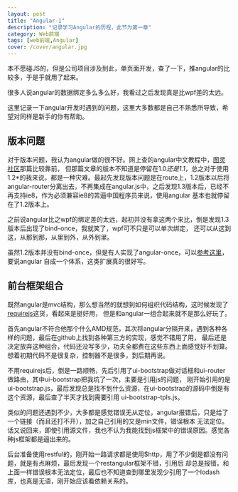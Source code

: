 ```yaml
---
layout: post
title: "Angular-1"
description: "记录学习Angular的历程，此节为第一章"
category: Web前端
tags: [web前端,Angular]
cover: /cover/angular.jpg
---
```


本不愿碰JS的，但是公司项目涉及到此，单页面开发，查了一下，推angular的比较多，于是乎就用了起来。

很多人说angular的数据绑定多么多么好，我看过之后发现真是比wpf差的太远。

这里记录一下angular开发时遇到的问题，这里大多数都是自己不熟悉所导致，希望对同样是新手的你有帮助。


版本问题
---

对于版本问题，我认为angular做的很不好。网上查的angular中文教程中，[图灵社区](http://www.ituring.com.cn/minibook/303)那篇比较靠前，
但那篇文章的版本不知道是停留在1.0*还是1.1*，总之对于使用1.2*的我来说，都是一种灾难。最起先发现版本问题是在route上，1.2版本以后将
angular-router分离出去，不再集成在angular.js中，之后发现1.3版本后，已经不再支持ie8，作为必须兼容ie8的苦逼中国程序员来说，使用angular
基本也就停留在了1.2版本上。

之前说angular比之wpf的绑定差的太远，起初并没有拿这两个来比，倒是发现1.3版本后出现了bind-once，我就笑了，wpf可不只是可以单次绑定，
还可以从这到这，从那到那，从里到外，从外到里。

虽然1.2版本并没有bind-once，但是有人实现了angular-once，可以[参考这里](https://github.com/tadeuszwojcik/angular-once)，要说angular
自成一个体系，这类扩展真的很好写。

前台框架组合
---

既然angular是mvc结构，那么想当然的就想到如何组织代码结构，这时候发现了[requirejs](http://www.requirejs.org/)这货，看起来是挺好用，
但是和angular一组合起来就不是那么好玩了。

首先angular不符合他那个什么AMD规范，其次将angular分隔开来，遇到各种各样的问题，最后在github上找到各种第三方的实现，感觉不错用了用，
最后还是决定放弃这种组合，代码还没写多少，功夫全都费在这些东西上面感觉好不划算。想着初期代码不是很复杂，控制器不是很多，到后期再说。

不用requirejs后，倒是一路顺畅，先后引用了ui-bootstrap做对话框和ui-router做路由，其中ui-bootstrap把我坑了一次，主要是引用js的问题，
刚开始引用的是ui-bootstrap.js，最后发现总是找不到什么资源，在ui-bootstrap的源码中倒是有这个资源，最后查了半天才找到需要引用
ui-bootstrap-tpls.js。

类似的问题还遇到不少，大多都是感觉错误无从定位，angular报错后，只是给了一个链接（而且还打不开），加之自己引用的又是min文件，错误根本
无法定位。话又说回来，即使引用源文件，我也不认为我能找到js框架中的错误原因。感觉各种js框架都是逼出来的。

后台准备使用restful的，刚开始一路请求都是使用$http，用了不少倒是都没有问题，就是有点麻烦，最后发现一个restangular框架不错，引用后
却总是报错，和上面一样错误根本无法定位，最后也不知道查到哪里发现少引用了一个lodash库，也真是无语，刚开始应该看依赖关系的。

